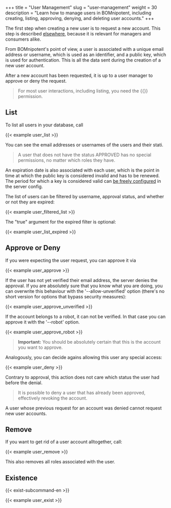 +++
title = "User Management"
slug = "user-management"
weight = 30
description = "Learn how to manage users in BOMnipotent, including creating, listing, approving, denying, and deleting user accounts."
+++

The first step when creating a new user is to request a new account. This step is described [elsewhere](/client/basics/account-creation/), because it is relevant for managers and consumers alike.

From BOMnipotent's point of view, a user is associated with a unique email address or username, which is used as an identifier, and a public key, which is used for authentication. This is all the data sent during the creation of a new user account.

After a new account has been requested, it is up to a user manager to approve or deny the request.

> For most user interactions, including listing, you need the {{<user-management-en>}} permission.

## List

To list all users in your database, call

{{< example user_list >}}

You can see the email addresses or usernames of the users and their stati. 

> A user that does not have the status APPROVED has no special permissions, no matter which roles they have.

An expiration date is also associated with each user, which is the point in time at which the public key is considered invalid and has to be renewed. The period for which a key is considered valid can [be freely configured](/server/configuration/optional/user-expiration-period/) in the server config.

The list of users can be filtered by username, approval status, and whether or not they are expired:

{{< example user_filtered_list >}}

The "true" argument for the expired filter is optional:

{{< example user_list_expired >}}

## Approve or Deny

If you were expecting the user request, you can approve it via

{{< example user_approve >}}

If the user has not yet verified their email address, the server denies the approval. If you are absolutely sure that you know what you are doing, you can overwrite this behaviour with the '--allow-unverified' option (there's no short version for options that bypass security measures):

{{< example user_approve_unverified >}}

If the account belongs to a robot, it can not be verified. In that case you can approve it with the '--robot' option.

{{< example user_approve_robot >}}

> **Important:** You should be absolutely certain that this is the account you want to approve.

Analogously, you can decide agains allowing this user any special access:

{{< example user_deny >}}

Contrary to approval, this action does not care which status the user had before the denial.

> It is possible to deny a user that has already been approved, effectively revoking the account.

A user whose previous request for an account was denied cannot request new user accounts.

## Remove

If you want to get rid of a user account alltogether, call:

{{< example user_remove >}}

This also removes all roles associated with the user.

## Existence

{{< exist-subcommand-en >}}

{{< example user_exist >}}

